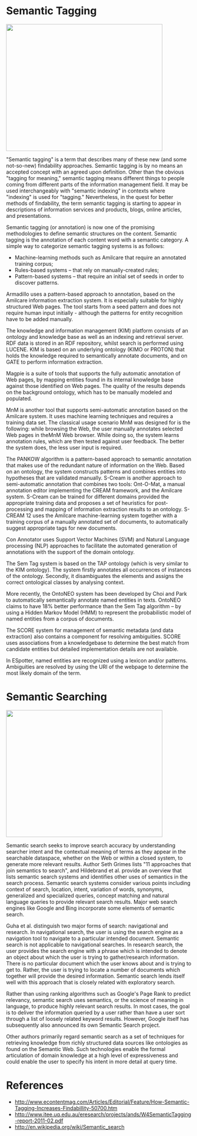 # Semantic Tagging #

<a href='http://www.youtube.com/watch?feature=player_embedded&v=O50GXw11748' target='_blank'><img src='http://img.youtube.com/vi/O50GXw11748/0.jpg' width='425' height=344 /></a>

"Semantic tagging" is a term that describes many of these new (and some not-so-new) findability approaches. Semantic tagging is by no means an accepted concept with an agreed upon definition. Other than the obvious "tagging for meaning," semantic tagging means different things to people coming from different parts of the information management field. It may be used interchangeably with "semantic indexing" in contexts where "indexing" is used for "tagging." Nevertheless, in the quest for better methods of findability, the term semantic tagging is starting to appear in descriptions of information services and products, blogs, online articles, and presentations.

Semantic tagging (or annotation) is now one of the promising methodologies to define semantic structures on the content. Semantic tagging is the annotation of each content word with a semantic category.  A simple way to categorize
semantic tagging systems is as follows:

  * Machine-learning methods such as Amilcare that require an annotated training corpus;
  * Rules-based systems – that rely on manually-created rules;
  * Pattern-based systems – that require an initial set of seeds in order to discover patterns.

Armadillo uses a pattern-based approach to annotation, based on the Amilcare information extraction system. It is especially suitable for highly structured Web pages. The tool starts from a seed pattern and does not require human input initially - although the patterns for entity recognition have to be added manually.

The knowledge and information management (KIM) platform consists of an ontology and knowledge base as well as an indexing and retrieval server. RDF data is stored in an RDF repository, whilst search is performed using LUCENE. KIM is based on an underlying ontology (KIMO or PROTON) that holds the knowledge required to semantically annotate documents, and on GATE to perform information extraction.

Magpie is a suite of tools that supports the fully automatic annotation of Web pages, by mapping entities found in its internal knowledge base against those identified on Web pages. The quality of the results depends on the background ontology, which has to be manually modeled and populated.

MnM is another tool that supports semi-automatic annotation based on the Amilcare system. It uses machine learning techniques and requires a training data set. The classical usage scenario MnM was designed for is the following: while browsing the Web, the user manually annotates selected Web pages in theMnM Web browser. While doing so, the system learns annotation rules, which are then tested against user feedback. The better the system does, the less user input is required.

The PANKOW algorithm is a pattern-based approach to semantic annotation that makes use of the redundant nature of information on the Web. Based on an ontology, the system constructs patterns and combines entities into hypotheses that are validated manually. S-Cream is another approach to semi-automatic annotation that combines two tools: Ont-O-Mat, a manual annotation editor implementing the CREAM framework, and the Amilcare system. S-Cream can be trained for different domains provided the appropriate training data and proposes a set of heuristics for post-processing and mapping of information extraction results to an ontology. S-CREAM 12 uses the Amilcare machine-learning system together with a training corpus of a manually annotated set of documents, to automatically suggest appropriate tags for new documents.

Con Annotator uses Support Vector Machines (SVM) and Natural Language processing (NLP) approaches to facilitate the automated generation of annotations with the support of the domain ontology.

The Sem Tag system is based on the TAP ontology (which is very similar to the KIM ontology). The system firstly annotates all occurrences of instances of the ontology. Secondly, it disambiguates the elements and assigns the correct ontological classes by analysing context.

More recently, the OntoNEO system has been developed by Choi and Park to automatically semantically annotate named entities in texts. OntoNEO claims to have 18% better performance than the Sem Tag algorithm – by using a Hidden Markov Model (HMM) to represent the probabilistic model
of named entities from a corpus of documents.

The SCORE system for management of semantic metadata (and data extraction) also contains a component for resolving ambiguities. SCORE uses associations from a knowledgebase to determine the best match from candidate entities but detailed implementation details are not available.

In ESpotter, named entities are recognized using a lexicon and/or patterns. Ambiguities are resolved by using the URI of the webpage to determine the most likely domain of the term.

# Semantic Searching #

<a href='http://www.youtube.com/watch?feature=player_embedded&v=-R87nJi9YyQ' target='_blank'><img src='http://img.youtube.com/vi/-R87nJi9YyQ/0.jpg' width='425' height=344 /></a>

Semantic search seeks to improve search accuracy by understanding searcher intent and the contextual meaning of terms as they appear in the searchable dataspace, whether on the Web or within a closed system, to generate more relevant results. Author Seth Grimes lists "11 approaches that join semantics to search", and Hildebrand et al. provide an overview that lists semantic search systems and identifies other uses of semantics in the search process. Semantic search systems consider various points including context of search, location, intent, variation of words, synonyms, generalized and specialized queries, concept matching and natural language queries to provide relevant search results. Major web search engines like Google and Bing incorporate some elements of semantic search.

Guha et al. distinguish two major forms of search: navigational and research. In navigational search, the user is using the search engine as a navigation tool to navigate to a particular intended document. Semantic search is not applicable to navigational searches. In research search, the user provides the search engine with a phrase which is intended to denote an object about which the user is trying to gather/research information. There is no particular document which the user knows about and is trying to get to. Rather, the user is trying to locate a number of documents which together will provide the desired information. Semantic search lends itself well with this approach that is closely related with exploratory search.

Rather than using ranking algorithms such as Google's Page Rank to predict relevancy, semantic search uses semantics, or the science of meaning in language, to produce highly relevant search results. In most cases, the goal is to deliver the information queried by a user rather than have a user sort through a list of loosely related keyword results. However, Google itself has subsequently also announced its own Semantic Search project.

Other authors primarily regard semantic search as a set of techniques for retrieving knowledge from richly structured data sources like ontologies as found on the Semantic Web. Such technologies enable the formal articulation of domain knowledge at a high level of expressiveness and could enable the user to specify his intent in more detail at query time.

# References #

  * http://www.econtentmag.com/Articles/Editorial/Feature/How-Semantic-Tagging-Increases-Findabillity-50700.htm
  * http://www.itee.uq.edu.au/eresearch/projects/ands/W4SemanticTagging-report-2011-02.pdf
  * http://en.wikipedia.org/wiki/Semantic_search